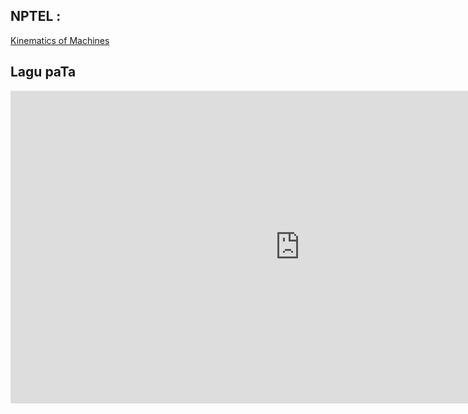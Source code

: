 ## NPTEL :
[Kinematics of Machines](https://youtu.be/MJeRFzs4oRU)

## Lagu paTa
<iframe width="925" height="500" src="https://www.youtube.com/embed/qpVcwdGNpCc" title="YouTube video player" frameborder="0" allow="accelerometer; autoplay; clipboard-write; encrypted-media; gyroscope; picture-in-picture" allowfullscreen></iframe>
